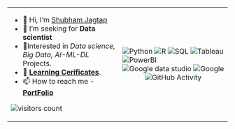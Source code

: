 <table>
<tr>
<td>
  
- 👋 Hi, I’m [Shubham Jagtap](https://github.com/shubhamjagtap2126/) 
- 👀 I’m seeking for **Data scientist** 
- 🌟Interested in _Data science, Big Data, AI-ML-DL_ Projects.
- 📜 [**Learning Cerificates**](https://drive.google.com/drive/u/0/folders/1k9CbtNCu2S9ukOuwzOgyPt17pqjtExm4).
- 📫 How to reach me - [**PortFolio**](https://shubhamjagtap2126.wixsite.com/shubhamjagtap)

![visitors count](https://visitor-badge.glitch.me/badge?page_id=shubhamjagtap2126)

</td>

<td>

<div align="left">
    <img src="https://img.shields.io/badge/Python-007f00?logo=python&logoColor=white&style=for-the-badge&color=blue" alt="Python">
    <img src="https://img.shields.io/badge/R-007f00?logo=R&logoColor=white&style=for-the-badge&color=blue" alt="R">
    <img src="https://img.shields.io/badge/SQL-007f00?logo=SQL&logoColor=white&style=for-the-badge&color=blue" alt="SQL">
    <img src="https://img.shields.io/badge/Tableau-007f00?logo=Tableau&logoColor=white&style=for-the-badge&color=blue" alt="Tableau">
    <img src="https://img.shields.io/badge/PowerBI-007f00?logo=PowerBI&logoColor=white&style=for-the-badge&color=blue" alt="PowerBI">
    <img src="https://img.shields.io/badge/google_data_studio-007f00?logo=Googledatastudio&logoColor=white&style=for-the-badge&color=blue" alt="Google data studio">
    <img src="https://img.shields.io/badge/google_products-007f00?logo=google&logoColor=white&style=for-the-badge&color=blue" alt="Google">
</div>
  
<div align="center">
    <img src="https://github-readme-stats.vercel.app/api?username=shubhamjagtap2126&show_icons=true&theme=white", alt="GitHub Activity">
</div>

</td>
</tr>
</table>
